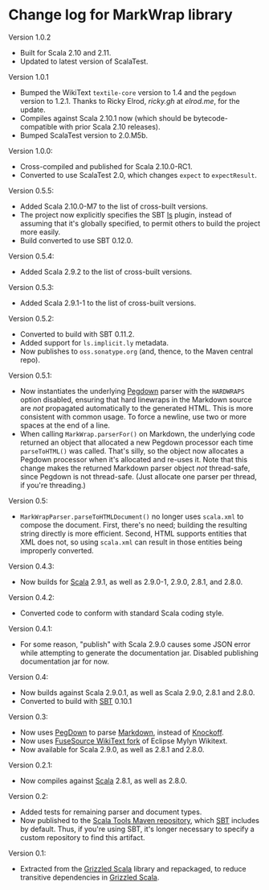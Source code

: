 # Change log for MarkWrap library

Version 1.0.2

* Built for Scala 2.10 and 2.11.
* Updated to latest version of ScalaTest.

Version 1.0.1

* Bumped the WikiText `textile-core` version to 1.4 and the `pegdown`
  version to 1.2.1. Thanks to Ricky Elrod, _ricky.gh_ at _elrod.me_, for
  the update.
* Compiles against Scala 2.10.1 now (which should be bytecode-compatible with
  prior Scala 2.10 releases).
* Bumped ScalaTest version to 2.0.M5b.

Version 1.0.0:

* Cross-compiled and published for Scala 2.10.0-RC1.
* Converted to use ScalaTest 2.0, which changes `expect` to `expectResult`.

Version 0.5.5:

* Added Scala 2.10.0-M7 to the list of cross-built versions.
* The project now explicitly specifies the SBT [ls][] plugin, instead of
  assuming that it's globally specified, to permit others to build the
  project more easily.
* Build converted to use SBT 0.12.0.

[ls]: https://github.com/softprops/ls

Version 0.5.4:

* Added Scala 2.9.2 to the list of cross-built versions.

Version 0.5.3:

* Added Scala 2.9.1-1 to the list of cross-built versions.

Version 0.5.2:

* Converted to build with SBT 0.11.2.
* Added support for `ls.implicit.ly` metadata.
* Now publishes to `oss.sonatype.org` (and, thence, to the Maven central repo).

Version 0.5.1:

* Now instantiates the underlying [Pegdown][] parser with the `HARDWRAPS`
  option disabled, ensuring that hard linewraps in the Markdown source are
  _not_ propagated automatically to the generated HTML. This is more
  consistent with common usage. To force a newline, use two or more spaces
  at the end of a line.
* When calling `MarkWrap.parserFor()` on Markdown, the underlying code
  returned an object that allocated a new Pegdown processor each time
  `parseToHTML()` was called. That's silly, so the object now allocates a
  Pegdown processor when it's allocated and re-uses it. Note that this
  change makes the returned Markdown parser object *not* thread-safe, since
  Pegdown is not thread-safe. (Just allocate one parser per thread, if
  you're threading.)

[Pegdown]: https://github.com/sirthias/pegdown

Version 0.5:

* `MarkWrapParser.parseToHTMLDocument()` no longer uses `scala.xml` to
  compose the document. First, there's no need; building the resulting
  string directly is more efficient. Second, HTML supports entities
  that XML does not, so using `scala.xml` can result in those entities
  being improperly converted.


Version 0.4.3:

* Now builds for [Scala][] 2.9.1, as well as 2.9.0-1, 2.9.0, 2.8.1, and 2.8.0.

[Scala]: http://www.scala-lang.org/

Version 0.4.2:

* Converted code to conform with standard Scala coding style.

Version 0.4.1:

* For some reason, "publish" with Scala 2.9.0 causes some JSON error while
  attempting to generate the documentation jar. Disabled publishing
  documentation jar for now.

Version 0.4:

* Now builds against Scala 2.9.0.1, as well as Scala 2.9.0, 2.8.1 and 2.8.0.
* Converted to build with [SBT][] 0.10.1

[SBT]: http://code.google.com/p/simple-build-tool/

Version 0.3:

* Now uses [PegDown][] to parse [Markdown][], instead of [Knockoff][].
* Now uses [FuseSource WikiText fork][] of Eclipse Mylyn Wikitext.
* Now available for Scala 2.9.0, as well as 2.8.1 and 2.8.0.

[PegDown]: http://pegdown.org
[Markdown]: http://daringfireball.net/projects/markdown/
[Knockoff]: http://tristanhunt.com/projects/knockoff/
[FuseSource WikiText fork]: https://github.com/fusesource/wikitext

Version 0.2.1:

* Now compiles against [Scala][] 2.8.1, as well as 2.8.0.

[Scala]: http://www.scala-lang.org/

Version 0.2:

* Added tests for remaining parser and document types.
* Now published to the [Scala Tools Maven repository][], which [SBT][]
  includes by default. Thus, if you're using SBT, it's longer necessary to
  specify a custom repository to find this artifact.

[Scala Tools Maven repository]: http://www.scala-tools.org/repo-releases/
[SBT]: http://code.google.com/p/simple-build-tool/

Version 0.1:

* Extracted from the [Grizzled Scala][] library and repackaged, to reduce
  transitive dependencies in [Grizzled Scala][].

[Grizzled Scala]: http://software.clapper.org/grizzled-scala/
